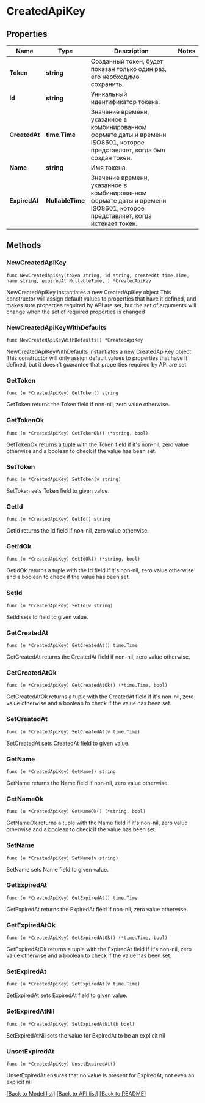 # CreatedApiKey

## Properties

Name | Type | Description | Notes
------------ | ------------- | ------------- | -------------
**Token** | **string** | Созданный токен, будет показан только один раз, его необходимо сохранить. | 
**Id** | **string** | Уникальный идентификатор токена. | 
**CreatedAt** | **time.Time** | Значение времени, указанное в комбинированном формате даты и времени ISO8601, которое представляет, когда был создан токен. | 
**Name** | **string** | Имя токена. | 
**ExpiredAt** | **NullableTime** | Значение времени, указанное в комбинированном формате даты и времени ISO8601, которое представляет, когда истекает токен. | 

## Methods

### NewCreatedApiKey

`func NewCreatedApiKey(token string, id string, createdAt time.Time, name string, expiredAt NullableTime, ) *CreatedApiKey`

NewCreatedApiKey instantiates a new CreatedApiKey object
This constructor will assign default values to properties that have it defined,
and makes sure properties required by API are set, but the set of arguments
will change when the set of required properties is changed

### NewCreatedApiKeyWithDefaults

`func NewCreatedApiKeyWithDefaults() *CreatedApiKey`

NewCreatedApiKeyWithDefaults instantiates a new CreatedApiKey object
This constructor will only assign default values to properties that have it defined,
but it doesn't guarantee that properties required by API are set

### GetToken

`func (o *CreatedApiKey) GetToken() string`

GetToken returns the Token field if non-nil, zero value otherwise.

### GetTokenOk

`func (o *CreatedApiKey) GetTokenOk() (*string, bool)`

GetTokenOk returns a tuple with the Token field if it's non-nil, zero value otherwise
and a boolean to check if the value has been set.

### SetToken

`func (o *CreatedApiKey) SetToken(v string)`

SetToken sets Token field to given value.


### GetId

`func (o *CreatedApiKey) GetId() string`

GetId returns the Id field if non-nil, zero value otherwise.

### GetIdOk

`func (o *CreatedApiKey) GetIdOk() (*string, bool)`

GetIdOk returns a tuple with the Id field if it's non-nil, zero value otherwise
and a boolean to check if the value has been set.

### SetId

`func (o *CreatedApiKey) SetId(v string)`

SetId sets Id field to given value.


### GetCreatedAt

`func (o *CreatedApiKey) GetCreatedAt() time.Time`

GetCreatedAt returns the CreatedAt field if non-nil, zero value otherwise.

### GetCreatedAtOk

`func (o *CreatedApiKey) GetCreatedAtOk() (*time.Time, bool)`

GetCreatedAtOk returns a tuple with the CreatedAt field if it's non-nil, zero value otherwise
and a boolean to check if the value has been set.

### SetCreatedAt

`func (o *CreatedApiKey) SetCreatedAt(v time.Time)`

SetCreatedAt sets CreatedAt field to given value.


### GetName

`func (o *CreatedApiKey) GetName() string`

GetName returns the Name field if non-nil, zero value otherwise.

### GetNameOk

`func (o *CreatedApiKey) GetNameOk() (*string, bool)`

GetNameOk returns a tuple with the Name field if it's non-nil, zero value otherwise
and a boolean to check if the value has been set.

### SetName

`func (o *CreatedApiKey) SetName(v string)`

SetName sets Name field to given value.


### GetExpiredAt

`func (o *CreatedApiKey) GetExpiredAt() time.Time`

GetExpiredAt returns the ExpiredAt field if non-nil, zero value otherwise.

### GetExpiredAtOk

`func (o *CreatedApiKey) GetExpiredAtOk() (*time.Time, bool)`

GetExpiredAtOk returns a tuple with the ExpiredAt field if it's non-nil, zero value otherwise
and a boolean to check if the value has been set.

### SetExpiredAt

`func (o *CreatedApiKey) SetExpiredAt(v time.Time)`

SetExpiredAt sets ExpiredAt field to given value.


### SetExpiredAtNil

`func (o *CreatedApiKey) SetExpiredAtNil(b bool)`

 SetExpiredAtNil sets the value for ExpiredAt to be an explicit nil

### UnsetExpiredAt
`func (o *CreatedApiKey) UnsetExpiredAt()`

UnsetExpiredAt ensures that no value is present for ExpiredAt, not even an explicit nil

[[Back to Model list]](../README.md#documentation-for-models) [[Back to API list]](../README.md#documentation-for-api-endpoints) [[Back to README]](../README.md)


